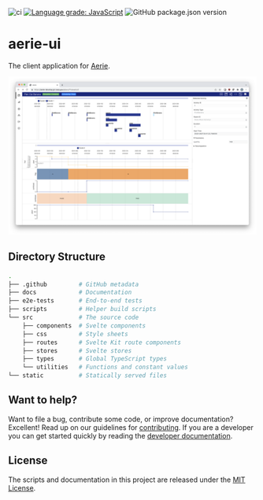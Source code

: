 ![ci](https://github.com/NASA-AMMOS/aerie-ui/actions/workflows/ci.yml/badge.svg)
[![Language grade: JavaScript](https://img.shields.io/lgtm/grade/javascript/g/NASA-AMMOS/aerie-ui.svg?logo=lgtm&logoWidth=18)](https://lgtm.com/projects/g/NASA-AMMOS/aerie-ui/context:javascript)
![GitHub package.json version](https://img.shields.io/github/package-json/v/NASA-AMMOS/aerie-ui?color=brightgreen)

# aerie-ui

The client application for [Aerie](https://github.com/NASA-AMMOS/aerie).

<span style="display:block;text-align:center">![Example](/docs/images/Full_Example.png)</span>

## Directory Structure

```sh
.
├── .github         # GitHub metadata
├── docs            # Documentation
├── e2e-tests       # End-to-end tests
├── scripts         # Helper build scripts
└── src             # The source code
    ├── components  # Svelte components
    ├── css         # Style sheets
    ├── routes      # Svelte Kit route components
    ├── stores      # Svelte stores
    ├── types       # Global TypeScript types
    └── utilities   # Functions and constant values
└── static          # Statically served files
```

## Want to help?

Want to file a bug, contribute some code, or improve documentation? Excellent! Read up on our
guidelines for [contributing][contributing]. If you are a developer you can get started quickly by reading the [developer documentation][dev].

[contributing]: ./docs/CONTRIBUTING.md
[dev]: ./docs/DEVELOPER.md

## License

The scripts and documentation in this project are released under the [MIT License](LICENSE).
